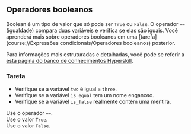 ## Operadores booleanos

Boolean é um tipo de valor que só pode ser `True` ou `False`. O operador `==` (igualdade) 
compara duas variáveis e verifica se elas são iguais. Você aprenderá mais sobre operadores booleanos em uma [tarefa](course://Expressões condicionais/Operadores booleanos) posterior.

Para informações mais estruturadas e detalhadas, você pode se referir a [esta página do banco de conhecimentos Hyperskill](https://hyperskill.org/learn/step/6025?utm_source=jba&utm_medium=jba_courses_links).

### Tarefa
 - Verifique se a variável `two` é igual a `three`.
 - Verifique se a variável `is_equal` tem um nome enganoso.
 - Verifique se a variável `is_false` realmente contém uma mentira.


<div class='hint'>Use o operador <code>==</code>.</div>

<div class='hint'>Use o valor <code>True</code>.</div>

<div class='hint'>Use o valor <code>False</code>.</div>